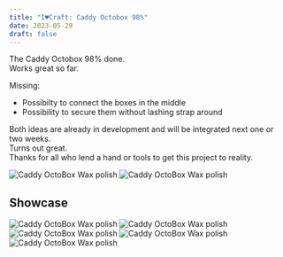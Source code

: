 ```yaml
---
title: "I♥Craft: Caddy Octobox 98%"
date: 2023-05-29
draft: false
---
```


The Caddy Octobox 98% done.\
Works great so far.

Missing: 

- Possibilty to connect the boxes in the middle
- Possibility to secure them without lashing strap around

Both ideas are already in development and will be integrated next one or two weeks.\
Turns out great. \
Thanks for all who lend a hand or tools to get this project to reality.

![Caddy OctoBox Wax polish](/assets/pix/OctoBox_wip.JPG)
![Caddy OctoBox Wax polish](/assets/pix/OctoBox_inside.JPG)


## Showcase

![Caddy OctoBox Wax polish](/assets/pix/OctoBox_ext_large.JPG)
![Caddy OctoBox Wax polish](/assets/pix/OctoBox_ext_small.JPG)
![Caddy OctoBox Wax polish](/assets/pix/OctoBox_out_bed.JPG)
![Caddy OctoBox Wax polish](/assets/pix/OctoBox_in_1.JPG)
![Caddy OctoBox Wax polish](/assets/pix/OctoBox_in_2.JPG)